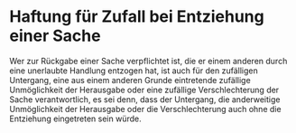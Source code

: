 # Haftung für Zufall bei Entziehung einer Sache

Wer zur Rückgabe einer Sache verpflichtet ist, die er einem anderen durch eine unerlaubte Handlung entzogen hat, ist auch für den zufälligen Untergang, eine aus einem anderen Grunde eintretende zufällige Unmöglichkeit der Herausgabe oder eine zufällige Verschlechterung der Sache verantwortlich, es sei denn, dass der Untergang, die anderweitige Unmöglichkeit der Herausgabe oder die Verschlechterung auch ohne die Entziehung eingetreten sein würde. 

